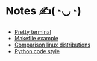 # Notes ✍(◔◡◔)

- [Pretty terminal](./pretty-terminal/MAIN.md)
- [Makefile example](./makefile-example/Makefile)
- [Comparison linux distributions](./comparison-linux-distributions/MAIN.md)
- [Python code style](https://github.com/imtoopunkforyou/itpfy-style)